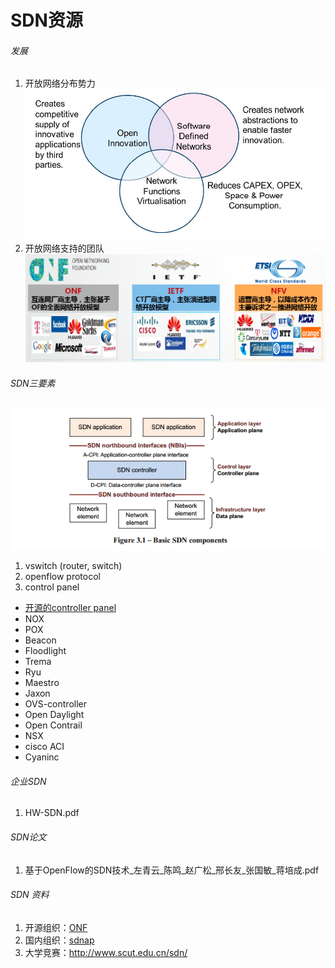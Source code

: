 SDN资源
===========

###### 发展
1. 开放网络分布势力
![new-network](image/new-network.png)
2. 开放网络支持的团队
![open-network](image/open-network.png)
###### SDN三要素
![sdn component](image/httpswww.opennetworking.png)

1. vswitch
(router, switch)
2. openflow protocol
3. control panel
  + [开源的controller panel](http://www.sdnap.com/sdnap-post/485.html)
  + NOX
  + POX
  + Beacon
  + Floodlight
  + Trema
  + Ryu
  + Maestro
  + Jaxon
  + OVS-controller
  + Open Daylight
  + Open Contrail
  + NSX
  + cisco ACI
  + Cyaninc

###### 企业SDN
1. HW-SDN.pdf

###### SDN论文
1. 基于OpenFlow的SDN技术_左青云_陈鸣_赵广松_邢长友_张国敏_蒋培成.pdf

###### SDN 资料
1. 开源组织：[ONF](https://www.opennetworking.org/)
2. 国内组织：[sdnap](http://www.sdnap.com/sdn-guide)
3. 大学竞赛：http://www.scut.edu.cn/sdn/


